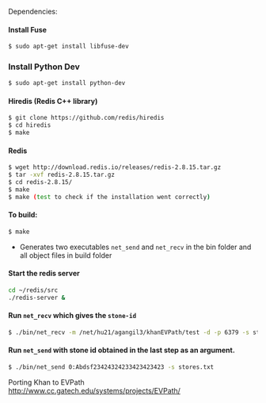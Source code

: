 Dependencies:

#### Install Fuse
```sh
$ sudo apt-get install libfuse-dev
```

### Install Python Dev 
```sh
$ sudo apt-get install python-dev
```


#### Hiredis (Redis C++ library)
```sh
$ git clone https://github.com/redis/hiredis
$ cd hiredis
$ make
```
#### Redis
```sh
$ wget http://download.redis.io/releases/redis-2.8.15.tar.gz
$ tar -xvf redis-2.8.15.tar.gz
$ cd redis-2.8.15/
$ make
$ make (test to check if the installation went correctly)
```

#### To build:
```sh
$ make
```

* Generates two executables `net_send` and `net_recv` in the bin folder 
and all object files in build folder

#### Start the redis server 
```sh
cd ~/redis/src 
./redis-server & 
```
#### Run `net_recv`  which gives the `stone-id`
```sh
$ ./bin/net_recv -m /net/hu21/agangil3/khanEVPath/test -d -p 6379 -s stores.txt
```

#### Run `net_send` with stone id obtained in the last step as an argument.
```sh
$ ./bin/net_send 0:Abdsf23424324233423423423 -s stores.txt
```

Porting Khan to EVPath http://www.cc.gatech.edu/systems/projects/EVPath/
